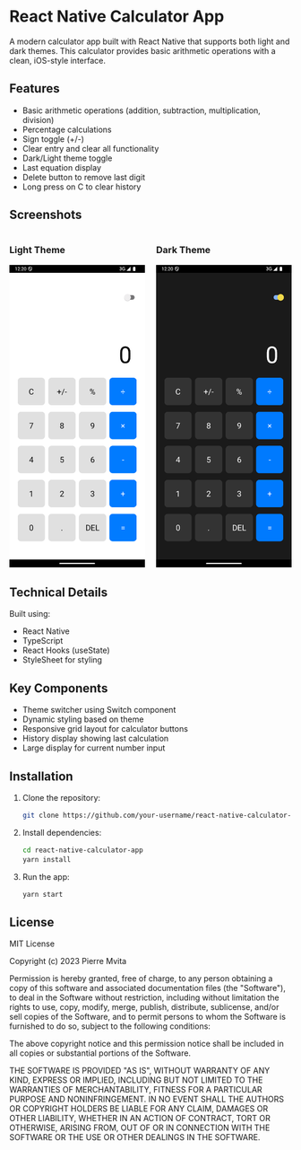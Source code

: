# React Native Calculator App

A modern calculator app built with React Native that supports both light and dark themes. This calculator provides basic arithmetic operations with a clean, iOS-style interface.

## Features

- Basic arithmetic operations (addition, subtraction, multiplication, division)
- Percentage calculations
- Sign toggle (+/-)
- Clear entry and clear all functionality
- Dark/Light theme toggle
- Last equation display
- Delete button to remove last digit
- Long press on C to clear history

## Screenshots

<div style="display: flex; justify-content: space-between;">
  <div style="flex: 1; margin-right: 10px;">
    <h3>Light Theme</h3>
    <img src="./screenshots/Calculator-lm.png" width="250" alt="Light Theme" />
  </div>
  <div style="flex: 1; margin-left: 10px;">
    <h3>Dark Theme</h3>
    <img src="./screenshots/Calculator-dm.png" width="250" alt="Dark Theme" />
  </div>
</div>

## Technical Details

Built using:
- React Native
- TypeScript
- React Hooks (useState)
- StyleSheet for styling

## Key Components

- Theme switcher using Switch component
- Dynamic styling based on theme
- Responsive grid layout for calculator buttons
- History display showing last calculation
- Large display for current number input

## Installation

1. Clone the repository:
    ```bash
    git clone https://github.com/your-username/react-native-calculator-app.git
    ``` 

2. Install dependencies:
    ```bash
    cd react-native-calculator-app
    yarn install
    ```

3. Run the app:
    ```bash
    yarn start
    ```

## License

MIT License 

Copyright (c) 2023 Pierre Mvita

Permission is hereby granted, free of charge, to any person obtaining a copy
of this software and associated documentation files (the "Software"), to deal
in the Software without restriction, including without limitation the rights
to use, copy, modify, merge, publish, distribute, sublicense, and/or sell
copies of the Software, and to permit persons to whom the Software is
furnished to do so, subject to the following conditions:

The above copyright notice and this permission notice shall be included in all
copies or substantial portions of the Software.

THE SOFTWARE IS PROVIDED "AS IS", WITHOUT WARRANTY OF ANY KIND, EXPRESS OR
IMPLIED, INCLUDING BUT NOT LIMITED TO THE WARRANTIES OF MERCHANTABILITY,
FITNESS FOR A PARTICULAR PURPOSE AND NONINFRINGEMENT. IN NO EVENT SHALL THE
AUTHORS OR COPYRIGHT HOLDERS BE LIABLE FOR ANY CLAIM, DAMAGES OR OTHER
LIABILITY, WHETHER IN AN ACTION OF CONTRACT, TORT OR OTHERWISE, ARISING FROM,
OUT OF OR IN CONNECTION WITH THE SOFTWARE OR THE USE OR OTHER DEALINGS IN THE
SOFTWARE.

